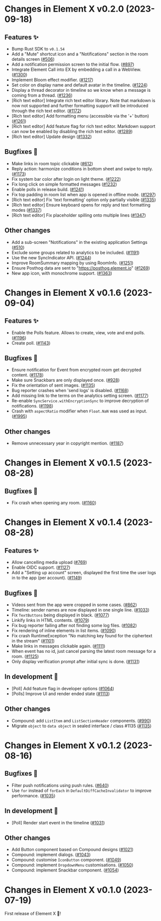 Changes in Element X v0.2.0 (2023-09-18)
========================================

Features ✨
----------
 - Bump Rust SDK to `v0.1.54`
 - Add a "Mute" shortcut icon and a "Notifications" section in the room details screen ([#506](https://github.com/vector-im/element-x-android/issues/506))
 - Add a notification permission screen to the initial flow. ([#897](https://github.com/vector-im/element-x-android/issues/897))
 - Integrate Element Call into EX by embedding a call in a WebView. ([#1300](https://github.com/vector-im/element-x-android/issues/1300))
 - Implement Bloom effect modifier. ([#1217](https://github.com/vector-im/element-x-android/issues/1217))
 - Set color on display name and default avatar in the timeline. ([#1224](https://github.com/vector-im/element-x-android/issues/1224))
 - Display a thread decorator in timeline so we know when a message is coming from a thread. ([#1236](https://github.com/vector-im/element-x-android/issues/1236))
 - [Rich text editor] Integrate rich text editor library. Note that markdown is now not supported and further formatting support will be introduced through the rich text editor. ([#1172](https://github.com/vector-im/element-x-android/issues/1172))
 - [Rich text editor] Add formatting menu (accessible via the '+' button) ([#1261](https://github.com/vector-im/element-x-android/issues/1261))
 - [Rich text editor] Add feature flag for rich text editor. Markdown support can now be enabled by disabling the rich text editor. ([#1289](https://github.com/vector-im/element-x-android/issues/1289))
 - [Rich text editor] Update design ([#1332](https://github.com/vector-im/element-x-android/issues/1332))

Bugfixes 🐛
----------
 - Make links in room topic clickable ([#612](https://github.com/vector-im/element-x-android/issues/612))
 - Reply action: harmonize conditions in bottom sheet and swipe to reply. ([#1173](https://github.com/vector-im/element-x-android/issues/1173))
 - Fix system bar color after login on light theme. ([#1222](https://github.com/vector-im/element-x-android/issues/1222))
 - Fix long click on simple formatted messages ([#1232](https://github.com/vector-im/element-x-android/issues/1232))
 - Enable polls in release build. ([#1241](https://github.com/vector-im/element-x-android/issues/1241))
 - Fix top padding in room list when app is opened in offline mode. ([#1297](https://github.com/vector-im/element-x-android/issues/1297))
 - [Rich text editor] Fix 'text formatting' option only partially visible ([#1335](https://github.com/vector-im/element-x-android/issues/1335))
 - [Rich text editor] Ensure keyboard opens for reply and text formatting modes ([#1337](https://github.com/vector-im/element-x-android/issues/1337))
 - [Rich text editor] Fix placeholder spilling onto multiple lines ([#1347](https://github.com/vector-im/element-x-android/issues/1347))

Other changes
-------------
 - Add a sub-screen "Notifications" in the existing application Settings ([#510](https://github.com/vector-im/element-x-android/issues/510))
 - Exclude some groups related to analytics to be included. ([#1191](https://github.com/vector-im/element-x-android/issues/1191))
 - Use the new SyncIndicator API. ([#1244](https://github.com/vector-im/element-x-android/issues/1244))
 - Improve RoomSummary mapping by using RoomInfo. ([#1251](https://github.com/vector-im/element-x-android/issues/1251))
 - Ensure Posthog data are sent to "https://posthog.element.io" ([#1269](https://github.com/vector-im/element-x-android/issues/1269))
 - New app icon, with monochrome support. ([#1363](https://github.com/vector-im/element-x-android/issues/1363))


Changes in Element X v0.1.6 (2023-09-04)
========================================

Features ✨
----------
 - Enable the Polls feature. Allows to create, view, vote and end polls. ([#1196](https://github.com/vector-im/element-x-android/issues/1196))
- Create poll. ([#1143](https://github.com/vector-im/element-x-android/issues/1143))

Bugfixes 🐛
----------
- Ensure notification for Event from encrypted room get decrypted content. ([#1178](https://github.com/vector-im/element-x-android/issues/1178))
 - Make sure Snackbars are only displayed once. ([#928](https://github.com/vector-im/element-x-android/issues/928))
 - Fix the orientation of sent images. ([#1135](https://github.com/vector-im/element-x-android/issues/1135))
 - Bug reporter crashes when 'send logs' is disabled. ([#1168](https://github.com/vector-im/element-x-android/issues/1168))
 - Add missing link to the terms on the analytics setting screen. ([#1177](https://github.com/vector-im/element-x-android/issues/1177))
 - Re-enable `SyncService.withEncryptionSync` to improve decryption of notifications. ([#1198](https://github.com/vector-im/element-x-android/issues/1198))
 - Crash with `aspectRatio` modifier when `Float.NaN` was used as input. ([#1995](https://github.com/vector-im/element-x-android/issues/1995))

Other changes
-------------
 - Remove unnecessary year in copyright mention. ([#1187](https://github.com/vector-im/element-x-android/issues/1187))


Changes in Element X v0.1.5 (2023-08-28)
========================================

Bugfixes 🐛
----------
 - Fix crash when opening any room. ([#1160](https://github.com/vector-im/element-x-android/issues/1160))


Changes in Element X v0.1.4 (2023-08-28)
========================================

Features ✨
----------
 - Allow cancelling media upload ([#769](https://github.com/vector-im/element-x-android/issues/769))
 - Enable OIDC support. ([#1127](https://github.com/vector-im/element-x-android/issues/1127))
 - Add a "Setting up account" screen, displayed the first time the user logs in to the app (per account). ([#1149](https://github.com/vector-im/element-x-android/issues/1149))

Bugfixes 🐛
----------
 - Videos sent from the app were cropped in some cases. ([#862](https://github.com/vector-im/element-x-android/issues/862))
 - Timeline: sender names are now displayed in one single line. ([#1033](https://github.com/vector-im/element-x-android/issues/1033))
 - Fix `TextButtons` being displayed in black. ([#1077](https://github.com/vector-im/element-x-android/issues/1077))
 - Linkify links in HTML contents. ([#1079](https://github.com/vector-im/element-x-android/issues/1079))
 - Fix bug reporter failing after not finding some log files. ([#1082](https://github.com/vector-im/element-x-android/issues/1082))
 - Fix rendering of inline elements in list items. ([#1090](https://github.com/vector-im/element-x-android/issues/1090))
 - Fix crash RuntimeException "No matching key found for the ciphertext in the stream" ([#1101](https://github.com/vector-im/element-x-android/issues/1101))
 - Make links in messages clickable again. ([#1111](https://github.com/vector-im/element-x-android/issues/1111))
 - When event has no id, just cancel parsing the latest room message for a room. ([#1125](https://github.com/vector-im/element-x-android/issues/1125))
 - Only display verification prompt after initial sync is done. ([#1131](https://github.com/vector-im/element-x-android/issues/1131))

In development 🚧
----------------
 - [Poll] Add feature flag in developer options ([#1064](https://github.com/vector-im/element-x-android/issues/1064))
 - [Polls] Improve UI and render ended state ([#1113](https://github.com/vector-im/element-x-android/issues/1113))

Other changes
-------------
 - Compound: add `ListItem` and `ListSectionHeader` components. ([#990](https://github.com/vector-im/element-x-android/issues/990))
 - Migrate `object` to `data object` in sealed interface / class #1135 ([#1135](https://github.com/vector-im/element-x-android/issues/1135))


Changes in Element X v0.1.2 (2023-08-16)
========================================

Bugfixes 🐛
----------
 - Filter push notifications using push rules. ([#640](https://github.com/vector-im/element-x-android/issues/640))
 - Use `for` instead of `forEach` in `DefaultDiffCacheInvalidator` to improve performance. ([#1035](https://github.com/vector-im/element-x-android/issues/1035))

In development 🚧
----------------
 - [Poll] Render start event in the timeline ([#1031](https://github.com/vector-im/element-x-android/issues/1031))

Other changes
-------------
 - Add Button component based on Compound designs ([#1021](https://github.com/vector-im/element-x-android/issues/1021))
 - Compound: implement dialogs. ([#1043](https://github.com/vector-im/element-x-android/issues/1043))
 - Compound: customise `IconButton` component. ([#1049](https://github.com/vector-im/element-x-android/issues/1049))
 - Compound: implement `DropdownMenu` customisations. ([#1050](https://github.com/vector-im/element-x-android/issues/1050))
 - Compound: implement Snackbar component. ([#1054](https://github.com/vector-im/element-x-android/issues/1054))


Changes in Element X v0.1.0 (2023-07-19)
========================================

First release of Element X 🚀!

